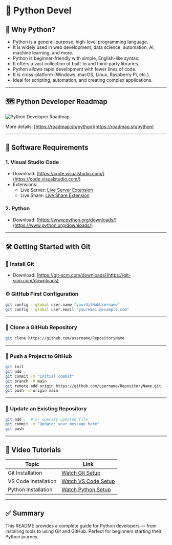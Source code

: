 # 🐍 Python Devel

## 📌 Why Python?
* Python is a general-purpose, high-level programming language.
* It is widely used in web development, data science, automation, AI, machine learning, and more.
* Python is beginner-friendly with simple, English-like syntax.
* It offers a vast collection of built-in and third-party libraries.
* Python allows rapid development with fewer lines of code.
* It is cross-platform (Windows, macOS, Linux, Raspberry Pi, etc.).
* Ideal for scripting, automation, and creating complex applications.

---

## 🗺️ Python Developer Roadmap
![Python Developer Roadmap](https://roadmap.sh/roadmaps/python.png)

More details: [https://roadmap.sh/python](https://roadmap.sh/python)

---

## 🧰 Software Requirements

### 1. Visual Studio Code
- Download: [https://code.visualstudio.com/](https://code.visualstudio.com/)
- Extensions:
  - Live Server: [Live Server Extension](https://marketplace.visualstudio.com/items?itemName=ritwickdey.LiveServer)
  - Live Share: [Live Share Extension](https://code.visualstudio.com/learn/collaboration/live-share)

### 2. Python
- Download: [https://www.python.org/downloads/](https://www.python.org/downloads/)

---

## 🛠️ Getting Started with Git

### 🔽 Install Git
- Download: [https://git-scm.com/downloads](https://git-scm.com/downloads)

### ⚙️ GitHub First Configuration
```bash
git config --global user.name "yourGitHubUsername"
git config --global user.email "youremail@example.com"
```

---

### 📂 Clone a GitHub Repository
```bash
git clone https://github.com/username/RepositoryName
```

---

### 🚀 Push a Project to GitHub
```bash
git init
git add .
git commit -m "Initial commit"
git branch -M main
git remote add origin https://github.com/username/RepositoryName.git
git push -u origin main
```

---

### 🔁 Update an Existing Repository
```bash
git add .  # or specify updated file
git commit -m "Update: your message here"
git push
```

---

## 🎥 Video Tutorials

| Topic                 | Link |
|----------------------|------|
| Git Installation     | [Watch Git Setup](https://www.youtube.com/watch?v=SWYqp7iY_Tc) |
| VS Code Installation | [Watch VS Code Setup](https://www.youtube.com/watch?v=I5lRmvAZweI) |
| Python Installation  | [Watch Python Setup](https://www.youtube.com/watch?v=YYXdXT2l-Gg) |

---

## ✅ Summary

This README provides a complete guide for Python developers — from installing tools to using Git and GitHub. Perfect for beginners starting their Python journey.

